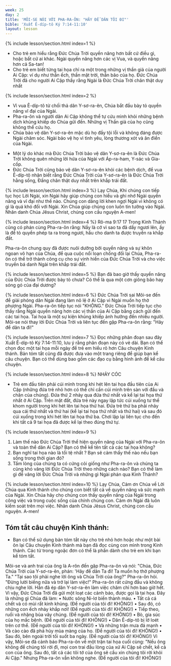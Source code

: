 ```yaml
---
week: 25
day: 2
title: 'MÔI-SE NÓI VỚI PHA-RA-ÔN: "HÃY ĐỂ DÂN TÔI ĐI"'
bible: 'Xuất Ê-díp-tô Ký 7:14-11:10'
layout: lesson
---
```



{% include lesson/section.html index=1 %}
- Cho trẻ em hiểu rằng Đức Chúa Trời quyền năng hơn bất cứ điều gì, hoặc bất cứ ai khác. Ngài quyền năng hơn các vị Vua, và quyền năng hơn cả Sa-tan!
- Cho trẻ em biết từng tai họa chỉ ra một trong những vị thần giả của người Ai Cập: ví dụ như thần ếch, thần mặt trời, thần bão của họ. Đức Chúa Trời đã cho người Ai Cập thấy rằng Ngài là Đức Chúa Trời chân thật duy nhất


{% include lesson/section.html index=2 %}
* Vì vua Ê-díp-tô từ chối thả dân Y-sơ-ra-ên, Chúa bắt đầu bày tỏ quyền năng vĩ đại của Ngài.
* Pha-ra-ôn và người dân Ai Cập không thể tự cứu mình khỏi những bệnh dịch khủng khiếp do Chúa gửi đến. Những vị Thần giả của họ cũng không thể cứu họ.
* Chúa bảo vệ dân Y-sơ-ra-ên mặc dù họ đầy tội lỗi và không đáng được Ngài chăm sóc. Ngài bảo vệ họ vì tình yêu, lòng thương xót và ân điển của Ngài.
- Một lý do khác mà Đức Chúa Trời bảo vệ dân Y-sơ-ra-ên là Đức Chúa Trời không quên những lời hứa của Ngài với Áp-ra-ham, Y-sác và Gia-cốp.
- Đức Chúa Trời cũng bảo vệ dân Y-sơ-ra-ên khỏi các bệnh dịch, để vua Ê-díp-tô nhận biết rằng Đức Chúa Trời của Y-sơ-ra-ên là Đức Chúa Trời hằng sống, Đấng chân thật duy nhất trên khắp trái đất.


{% include lesson/section.html index=3 %}
Lạy Chúa, Khi chúng con tiếp tục học Lời Ngài, xin Ngài hãy giúp chúng con hiểu và ghi nhớ Ngài quyền năng và vĩ đại như thế nào. Chúng con dâng lời khen ngợi Ngài vì không có gì là quá khó đối với Ngài. Xin Chúa giúp chúng con luôn tin tưởng vào Ngài. Nhân danh Chúa Jêsus Christ, chúng con cầu nguyện A-men!


{% include lesson/section.html index=4 %}
Rô-ma 9:17
17 Trong Kinh Thánh cũng có phán cùng Pha-ra-ôn rằng: Nầy là cớ vì sao ta đã dấy ngươi lên, ấy là để tỏ quyền phép ta ra trong ngươi, hầu cho danh ta được truyền ra khắp đất.

Pha-ra-ôn chung quy đã được nuôi dưỡng bởi quyền năng và sự khôn ngoan vô hạn của Chúa, để qua cuộc nổi loạn chống đối lại Chúa, Pha-ra-ôn có thể trở thành công cụ cho sự vinh hiển của Đức Chúa Trời và cho việc truyền bá danh Ngài trên khắp trái đất.



{% include lesson/section.html index=5 %}
Bạn đã bao giờ thấy quyền năng của Đức Chúa Trời được bày tỏ chưa?
Có thể là qua một cơn giông bão hay sóng gó của đại dương?


{% include lesson/section.html index=6 %}
Đức Chúa Trời sai Môi-se đến để giải phóng dân Ngài đang làm nô lệ ở Ai Cập vì Ngài muốn họ thờ phượng Ngài. Pha-ra-ôn tiếp tục nói "KHÔNG." Đức Chúa Trời tiếp tục cho thấy rằng Ngài quyền năng hơn các vị thần của Ai Cập bằng cách gửi đến các tai họa. Tai họa là một sự kiện khủng khiếp ảnh hưởng đến nhiều người. Môi-se nói thay lời Đức Chúa Trời và liên tục đến gặp Pha-ra-ôn rằng: "Hãy để dân ta đi!"



{% include lesson/section.html index=7 %}
Đọc những phân đoạn sau đây Xuất Ê-díp-tô Ký 7:14-11:10, lưu ý rằng phân đoạn này có vẻ dài. Bạn có thể chọn đọc một tai họa mỗi ngày để trẻ em hiểu rõ hơn Câu chuyện Kinh thánh. Bản tóm tắt cũng đã được đưa vào một trang riêng để giúp bạn kể câu chuyện. Bạn có thể dùng bao gồm các đạo cụ bằng hình ảnh để kể câu chuyện.


{% include lesson/section.html index=8 %}
NHẢY CÓC
- Trẻ em đầu tiên phải cúi mình trong khi hét lên tai họa đầu tiên của Ai Cập (những đứa trẻ nhỏ hơn có thể chỉ cần cúi mình trên sàn với đầu và chân của chúng). Đứa thứ 2 nhảy qua đứa thứ nhất và kể lại tai họa thứ nhất ở Ai Cập. Trên mặt đất, đứa trẻ này ngay lập tức cúi xuống tư thế khom người trong khi hét lên tai họa thứ hai. Đứa trẻ thứ ba phải nhảy qua cái thứ nhất và thứ hai (kể lại tai họa thứ nhất và thứ hai) và sau đó cúi xuống trong khi hét lên tai họa thứ ba. Chơi lặp lại liên tục cho đến khi tất cả 9 tai họa đã được kể lại theo đúng thứ tự.


{% include lesson/section.html index=9 %}
1. Làm thế nào Đức Chúa Trời thể hiện quyền năng của Ngài với Pha-ra-ôn và toàn thể dân Ai Cập? Bạn có thể kể tên tất cả các tai họa không?
2. Bạn nghĩ tai họa nào là tồi tệ nhất ? Bạn sẽ cảm thấy thế nào nếu bạn sống trong thời gian đó?
3. Tấm lòng của chúng ta có cứng cỏi giống như Pha-ra-ôn và chúng ta cũng khó vâng lời Đức Chúa Trời theo những cách nào? Bạn có thể làm gì để vâng lời Đức Chúa Trời và những gì Ngài phán qua Kinh Thánh?


{% include lesson/section.html index=10 %}
Lạy Chúa, Cảm ơn Chúa về Lời Chúa qua Kinh thánh cho chúng con biết tất cả về quyền năng và sức mạnh của Ngài. Xin Chúa hãy cho chúng con thấy quyền năng của Ngài trong công việc và trong cuộc sống của chính chúng con. Cảm ơn Ngài đã luôn kiểm soát trên mọi việc. Nhân danh Chúa Jêsus Christ, chúng con cầu nguyện. A-men!

## Tóm tắt câu chuyện Kinh thánh:
- Bạn có thể sử dụng bản tóm tắt này cho trẻ nhỏ hơn hoặc như một bài ôn lại Câu chuyện Kinh thánh mà bạn đã đọc cùng con mình trong Kinh thánh. Các từ trong ngoặc đơn có thể là phần dành cho trẻ em khi bạn kể tóm tắt.

Môi-se và anh trai của ông là A-rôn đến gặp Pha-ra-ôn và nói: "Chúa, Đức Chúa Trời của Y-sơ-ra-ên, phán: 'Hãy để dân Ta đi! Ta muốn họ thờ phượng Ta."
"Tại sao tôi phải nghe lời ông và Chúa Trời của ông?" Pha-ra-ôn hỏi. "Đừng lười biếng nữa và trở lại làm việc!" Pha-ra-ôn rất cứng đầu và không chịu nghe lời. Hắn đã ép dân Y-sơ-ra-ên làm việc chăm chỉ hơn bao giờ hết. Vì vậy, Đức Chúa Trời đã gửi một loạt các cảnh báo, được gọi là tai họa. Đây là những gì Chúa đã làm:
• Nước sông Ni-lơ biến thành máu.
• Tất cả cá chết và có mùi rất kinh khủng.
(Để người của tôi đi! KHÔNG!)
• Sau đó, có những con ếch nhảy khắp nơi!
(Để người của tôi đi! KHÔNG!)
• Tiếp theo, ruồi và nhặng bủa vây chúng.
(Để người của tôi đi! KHÔNG!)
• Bò, gia súc của họ mắc bệnh.
(Để người của tôi đi! KHÔNG!)
• Dân Ê-díp-tô bị lở loét trên cơ thể.
(Để người của tôi đi! KHÔNG!)
• Và những trận mưa đá mạnh
• Và cào cào đã phá hủy mùa màng của họ.
(Để người của tôi đi! KHÔNG!)
• Sau đó, bên ngoài trời tối suốt ba ngày.
(Để người của tôi đi! KHÔNG!)
Vì vậy, Môi-se đã cảnh báo Pha-ra-ôn về một trận tai họa cuối cùng: "Nếu ông không để chúng tôi rời đi, mọi con trai đầu lòng của xứ Ai Cập sẽ chết, kể cả con của ông. Sau đó, tất cả các tôi tớ của ông sẽ cầu xin chúng tôi rời khỏi Ai Cập." Nhưng Pha-ra-ôn vẫn không nghe.
(Để người của tôi đi! KHÔNG!)
